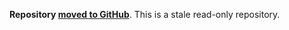 **Repository [moved to GitHub](https://github.com/rabbitmq/erlang-rfc4627-wrapper)**.
This is a stale read-only repository.
